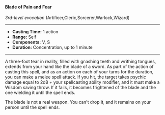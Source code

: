 #### Blade of Pain and Fear
*3rd-level evocation* (Artificer,Cleric,Sorcerer,Warlock,Wizard)
___
- **Casting Time:** 1 action
- **Range:** Self
- **Components:** V, S
- **Duration:** Concentration, up to 1 minute
---
A three-foot tear in reality, filled with gnashing teeth and writhing tongues, extends from your hand like the blade of a sword. As part of the action of casting this spell, and as an action on each of your turns for the duration, you can make a melee spell attack. If you hit, the target takes psychic damage equal to 2d8 + your spellcasting ability modifier, and it must make a Wisdom saving throw. If it fails, it becomes frightened of the blade and the one wielding it until the spell ends.

The blade is not a real weapon. You can't drop it, and it remains on your person until the spell ends. 
